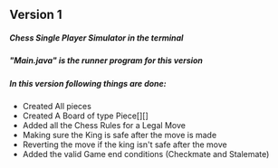 ## Version 1
##### Chess Single Player Simulator in the terminal
##### "Main.java" is the runner program for this version 
##### In this version following things are done:
- Created All pieces
- Created A Board of type Piece[][]
- Added all the Chess Rules for a Legal Move
- Making sure the King is safe after the move is made
- Reverting the move if the king isn't safe after the move
- Added the valid Game end conditions (Checkmate and Stalemate)
